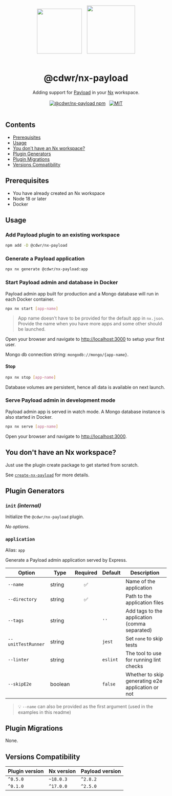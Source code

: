 <p align="center">
  <br />
  <img src="https://raw.githubusercontent.com/nrwl/nx/master/images/nx-logo.png" height="140" />&nbsp;&nbsp;&nbsp;&nbsp;<img src="https://avatars.githubusercontent.com/u/62968818?s=200&v=4" height="150" />
  <br />
  <br />
</p>

<h1 align='center'>@cdwr/nx-payload</h1>

<p align='center'>
  Adding support for <a href='https://payloadcms.com'>Payload</a> in your <a href='https://nx.dev'>Nx</a> workspace.
  <br />
  <br />
  <a href='https://www.npmjs.com/package/@cdwr/nx-payload'><img src='https://img.shields.io/npm/v/@cdwr/nx-payload?label=npm%20version' alt='@cdwr/nx-payload npm'></a>
  &nbsp;
  <a href='https://opensource.org/licenses/MIT'><img src='https://img.shields.io/badge/License-MIT-green.svg' alt='MIT'></a>
  <br />
  <br />
</p>

## Contents <!-- omit in toc -->

- [Prerequisites](#prerequisites)
- [Usage](#usage)
- [You don't have an Nx workspace?](#you-dont-have-an-nx-workspace)
- [Plugin Generators](#plugin-generators)
- [Plugin Migrations](#plugin-migrations)
- [Versions Compatibility](#versions-compatibility)

## Prerequisites

- You have already created an Nx workspace
- Node 18 or later
- Docker

## Usage

### Add Payload plugin to an existing workspace <!-- omit in toc -->

```sh
npm add -D @cdwr/nx-payload
```

### Generate a Payload application <!-- omit in toc -->

```sh
npx nx generate @cdwr/nx-payload:app
```

### Start Payload admin and database in Docker <!-- omit in toc -->

Payload admin app built for production and a Mongo database will run in each Docker container.

```sh
npx nx start [app-name]
```

> App name doesn't have to be provided for the default app in `nx.json`. Provide the name when you have more apps and some other should be launched.

Open your browser and navigate to <http://localhost:3000> to setup your first user.

Mongo db connection string: `mongodb://mongo/{app-name}`.

#### Stop <!-- omit in toc -->

```sh
npx nx stop [app-name]
```

Database volumes are persistent, hence all data is available on next launch.

### Serve Payload admin in development mode <!-- omit in toc -->

Payload admin app is served in watch mode. A Mongo database instance is also started in Docker.

```sh
npx nx serve [app-name]
```

Open your browser and navigate to <http://localhost:3000>.

## You don't have an Nx workspace?

Just use the plugin create package to get started from scratch.

See [`create-nx-payload`](https://github.com/codeware-sthlm/nx-plugins/tree/master/packages/create-nx-payload/README.md) for more details.

## Plugin Generators

### `init` _(internal)_ <!-- omit in toc -->

Initialize the `@cdwr/nx-payload` plugin.

_No options_.

### `application` <!-- omit in toc -->

Alias: `app`

Generate a Payload admin application served by Express.

| Option             | Type    | Required | Default  | Description                                       |
| ------------------ | ------- | :------: | -------- | ------------------------------------------------- |
| `--name`           | string  |    ✅    |          | Name of the application                           |
| `--directory`      | string  |    ✅    |          | Path to the application files                     |
| `--tags`           | string  |          | `''`     | Add tags to the application (comma separated)     |
| `--unitTestRunner` | string  |          | `jest`   | Set `none` to skip tests                          |
| `--linter`         | string  |          | `eslint` | The tool to use for running lint checks           |
| `--skipE2e`        | boolean |          | `false`  | Whether to skip generating e2e application or not |

> 💡 `--name` can also be provided as the first argument (used in the examples in this readme)

## Plugin Migrations

None.

## Versions Compatibility

| Plugin version | Nx version | Payload version |
| -------------- | ---------- | --------------- |
| `^0.5.0`       | `~18.0.3`  | `^2.8.2`        |
| `^0.1.0`       | `^17.0.0`  | `^2.5.0`        |
